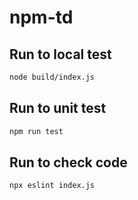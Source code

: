 # npm-td

## Run to local test

```bash
node build/index.js
```

## Run to unit test

```bash
npm run test
```

## Run to check code

```bash
npx eslint index.js
```
